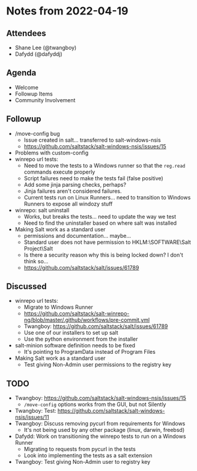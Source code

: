 # Notes from 2022-04-19

## Attendees
- Shane Lee (@twangboy)
- Dafydd (@dafyddj)

## Agenda
- Welcome
- Followup Items
- Community Involvement

## Followup
- /move-config bug
  - Issue created in salt... transferred to salt-windows-nsis
  - https://github.com/saltstack/salt-windows-nsis/issues/15
- Problems with custom-config
- winrepo url tests:
  - Need to move the tests to a Windows runner so that the `reg.read` commands execute properly
  - Script failures need to make the tests fail (false positive)
  - Add some jinja parsing checks, perhaps?
  - Jinja failures aren't considered failures.
  - Current tests run on Linux Runners... need to transition to Windows Runners to expose all windozy stuff
- winrepo: salt uninstall
  - Works, but breaks the tests... need to update the way we test
  - Need to find the uninstaller based on where salt was installed
- Making Salt work as a standard user
  - permissions and documentation... maybe...
  - Standard user does not have permission to HKLM:\SOFTWARE\Salt Project\Salt
  - Is there a security reason why this is being locked down? I don't think so...
  - https://github.com/saltstack/salt/issues/61789

## Discussed
- winrepo url tests:
  - Migrate to Windows Runner
  - https://github.com/saltstack/salt-winrepo-ng/blob/master/.github/workflows/pre-commit.yml
  - Twangboy: https://github.com/saltstack/salt/issues/61789
  - Use one of our installers to set up salt
  - Use the python environment from the installer
- salt-minion software definition needs to be fixed
  - It's pointing to ProgramData instead of Program Files
- Making Salt work as a standard user
  - Test giving Non-Admin user permissions to the registry key

## TODO
- Twangboy: https://github.com/saltstack/salt-windows-nsis/issues/15
  - `/move-config` options works from the GUI, but not Silently
- Twangboy: Test: https://github.com/saltstack/salt-windows-nsis/issues/11
- Twangboy: Discuss removing pycurl from requirements for Windows
  - It's not being used by any other package (linux, darwin, freebsd)
- Dafydd: Work on transitioning the winrepo tests to run on a Windows Runner
  - Migrating to requests from pycurl in the tests
  - Look into implementing the tests as a salt extension
- Twangboy: Test giving Non-Admin user to registry key
